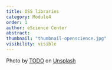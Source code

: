 ```yaml
---
title: OSS libraries 
category: Module4
order: 1 
author: eScience Center
abstract: 
thumbnail: "thumbnail-openscience.jpg"
visibility: visible
---
```



Photo by <a href="">TODO</a> on <a href="https://csharp-station.com/Tutorial/CSharp/Lesson19">Unsplash</a>
  
  
